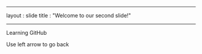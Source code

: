 -------------------

layout : slide
title : "Welcome to our second slide!"

-------------------

Learning GitHub

Use left arrow to go back
